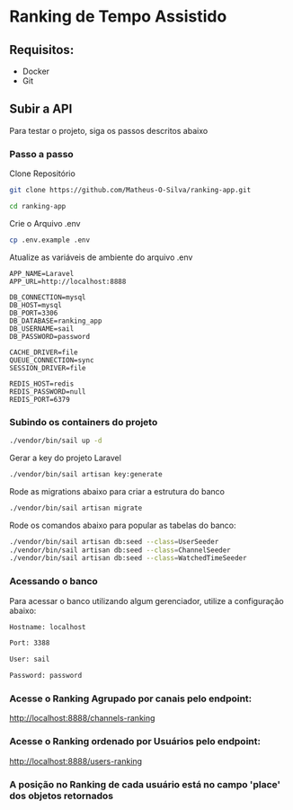 # Ranking de Tempo Assistido

## Requisitos:
-  Docker
-  Git

## Subir a API
Para testar o projeto, siga os passos descritos abaixo

### Passo a passo
Clone Repositório
```sh
git clone https://github.com/Matheus-O-Silva/ranking-app.git
```

```sh
cd ranking-app
```

Crie o Arquivo .env
```sh
cp .env.example .env
```

Atualize as variáveis de ambiente do arquivo .env
```dosini
APP_NAME=Laravel
APP_URL=http://localhost:8888

DB_CONNECTION=mysql
DB_HOST=mysql
DB_PORT=3306
DB_DATABASE=ranking_app
DB_USERNAME=sail
DB_PASSWORD=password

CACHE_DRIVER=file
QUEUE_CONNECTION=sync
SESSION_DRIVER=file

REDIS_HOST=redis
REDIS_PASSWORD=null
REDIS_PORT=6379
```
### Subindo os containers do projeto

```sh
./vendor/bin/sail up -d
```

Gerar a key do projeto Laravel
```sh
./vendor/bin/sail artisan key:generate
```

Rode as migrations abaixo para criar a estrutura do banco
```sh
./vendor/bin/sail artisan migrate
```

Rode os comandos abaixo para popular as tabelas do banco:
```sh
./vendor/bin/sail artisan db:seed --class=UserSeeder
./vendor/bin/sail artisan db:seed --class=ChannelSeeder
./vendor/bin/sail artisan db:seed --class=WatchedTimeSeeder
```

### Acessando o banco 
Para acessar o banco utilizando algum gerenciador, utilize a configuração abaixo:
```sh
Hostname: localhost
```
```sh
Port: 3388
```
```sh
User: sail
```
```sh
Password: password
```

### Acesse o Ranking Agrupado por canais pelo endpoint:
[http://localhost:8888/channels-ranking](http://localhost:8888/channels-ranking)

### Acesse o Ranking ordenado por Usuários pelo endpoint:
[http://localhost:8888/users-ranking](http://localhost:8888/users-ranking)

### A posição no Ranking de cada usuário está no campo 'place' dos objetos retornados
